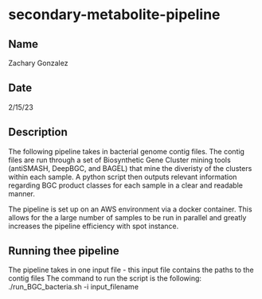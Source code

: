 # secondary-metabolite-pipeline

## Name
Zachary Gonzalez

## Date
2/15/23

## Description
The following pipeline takes in bacterial genome contig files. The contig files are run through a set of Biosynthetic Gene Cluster mining tools (antiSMASH, DeepBGC, and BAGEL) that mine the diveristy of the clusters within each sample. A python script then outputs relevant information regarding BGC product classes for each sample in a clear and readable manner. 

The pipeline is set up on an AWS environment via a docker container. This allows for the a large number of samples to be run in parallel and greatly increases the pipeline efficiency with spot instance. 

## Running thee pipeline
The pipeline takes in one input file - this input file contains the paths to the contig files
The command to run the script is the following:
./run_BGC_bacteria.sh -i input_filename
